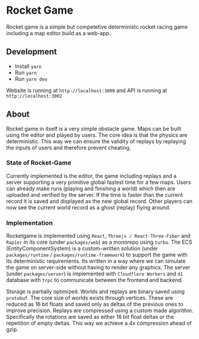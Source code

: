 # Rocket Game

Rocket game is a simple but competetive deterministc rocket racing game including a map editor build as a web-app.

## Development

-   Install `yarn`
-   Run `yarn`
-   Run `yarn dev`

Website is running at `http://localhost:3000` and API is running at `http://localhost:3002`

## About

Rocket game in itself is a very simple obstacle game. Maps can be built using the editor and played by users. The core idea is that the physics are deterministic. This way we can ensure the validity of replays by replaying the inputs of users and therefore prevent cheating.

### State of Rocket-Game

Currently implemented is the editor, the game including replays and a server supporting a very primitive global fastest time for a few maps. Users can already make runs (playing and finishing a world) which then are uploaded and verified by the server. If the time is faster than the current record it is saved and displayed as the new global record. Other players can now see the current world record as a ghost (replay) flying around.

### Implementation

Rocketgame is implemented using `React`, `Threejs / React-Three-Fiber` and `Rapier` in its core (under `packages/web`) as a monorepo using `turbo`. The ECS (EntityComponentSystem) is a custom-written solution (under `packages/runtime` / `packages/runtime-framework`) to support the game with its deterministic requirements. Its written in a way where we can simulate the game on server-side without having to render any graphics. The server (under `packages/server`) is implemented with `Cloudflare Workers` and `d1` database with `trpc` to communicate between the frontend and backend.

Storage is partially optimized. Worlds and replays are binary saved using `protobuf`. The core size of worlds exists through vertices. These are reduced as 16 bit floats and saved only as deltas of the previous ones to improve precision. Replays are compressed using a custom made algorithm. Specifically the rotations are saved as either 16 bit float deltas or the repetition of empty deltas. This way we achieve a 4x compression ahead of gzip.
